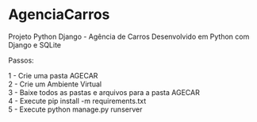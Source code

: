 # AgenciaCarros
Projeto Python Django - Agência de Carros
Desenvolvido em Python com Django e SQLite

Passos:

1 - Crie uma pasta AGECAR  
2 - Crie um Ambiente Virtual  
3 - Baixe todos as pastas e arquivos para a pasta AGECAR  
4 - Execute pip install -m requirements.txt   
5 - Execute python manage.py runserver


